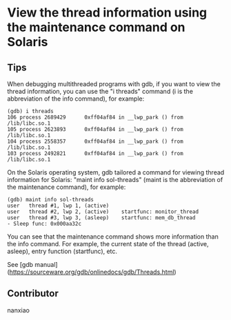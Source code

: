# View the thread information using the maintenance command on Solaris




## Tips
When debugging multithreaded programs with gdb, if you want to view the thread information, you can use the &quot;i threads&quot; command (i is the abbreviation of the info command), for example:

	(gdb) i threads
    106 process 2689429      0xff04af84 in __lwp_park () from /lib/libc.so.1
    105 process 2623893      0xff04af84 in __lwp_park () from /lib/libc.so.1
    104 process 2558357      0xff04af84 in __lwp_park () from /lib/libc.so.1
    103 process 2492821      0xff04af84 in __lwp_park () from /lib/libc.so.1



On the Solaris operating system, gdb tailored a command for viewing thread information for Solaris: &quot;maint info sol-threads&quot; (maint is the abbreviation of the maintenance command), for example:

	(gdb) maint info sol-threads
	user   thread #1, lwp 1, (active)
	user   thread #2, lwp 2, (active)    startfunc: monitor_thread
	user   thread #3, lwp 3, (asleep)    startfunc: mem_db_thread
    - Sleep func: 0x000aa32c


You can see that the maintenance command shows more information than the info command. For example, the current state of the thread (active, asleep), entry function (startfunc), etc.

See [gdb manual] (https://sourceware.org/gdb/onlinedocs/gdb/Threads.html)

## Contributor

nanxiao

